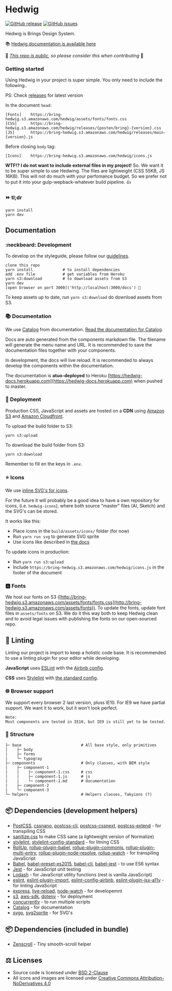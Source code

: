 # Hedwig

[![GitHub release](https://img.shields.io/github/release/bring/hedwig.svg?style=flat-square)](https://github.com/bring/hedwig/releases) [![GitHub issues](https://img.shields.io/github/issues/bring/hedwig.svg?style=flat-square)](https://github.com/bring/hedwig/issues)

Hedwig is Brings Design System.

📚 [Hedwig documentation is available here](https://hedwig-docs.herokuapp.com)

🚨 _[This repo is public](https://github.com/bring/hedwig/issues/6), so please consider this when contributing_ 🚨

### Getting started

Using Hedwig in your project is super simple. You only need to include the following..

PS: Check [releases](https://github.com/bring/hedwig/releases) for latest version

In the document `head`:
```
[Fonts]    https://bring-hedwig.s3.amazonaws.com/hedwig/assets/fonts/fonts.css
[CSS]      https://bring-hedwig.s3.amazonaws.com/hedwig/releases/{posten/bring}-{version}.css
[JS]       https://bring-hedwig.s3.amazonaws.com/hedwig/releases/main-{version}.js
```

Before closing `body` tag:
```
[Icons]    https://bring-hedwig.s3.amazonaws.com/hedwig/icons.js
```

**WTF!? I do not want to include external files in my project!**
So. We want it to be super simple to use Hedwing. The files are lightweight (CSS 55KB, JS 16KB). This will not do much with your perfomance budget. So we prefer not to put it into your gulp-wepback-whatever build pipeline. 👍

### ⏩ tl;dr

```
yarn install
yarn dev
```

## Documentation

### :neckbeard: Development

To develop on the styleguide, please follow our [guidelines]('').

```
clone this repo
yarn install             # to install dependencies
add .env file            # get variables from Heroku
yarn s3:download         # to download assets from S3
yarn dev
[open browser on port 3000]('http://localhost:3000/docs') 🚀
```

To keep assets up to date, run `yarn s3:download` do download assets from S3.

### 📚 Documentation

We use [Catalog](https://interactivethings.github.io/catalog/#/) from documentation. [Read the documentation for Catalog](https://interactivethings.github.io/catalog/#/write-documentation).

Docs are auto generated from the components markdown file. The filename will generate the menu name and URL. It is recommended to save the documentation files together with your components.

In development, the docs will live reload. It is recommended to always develop the components within the documentation.

The documentation is **atuo-deployed** to Heroku [https://hedwig-docs.herokuapp.com](https://hedwig-docs.herokuapp.com) when pushed to master.

### 🔨 Deployment

Production CSS, JavaScript and assets are hosted on a **CDN** using [Amazon S3](https://aws.amazon.com/s3/) and [Amazon Cloudfront](https://aws.amazon.com/cloudfront).

To upload the build folder to S3:
```
yarn s3:upload
```

To download the build folder from S3:
```
yarn s3:download
```
Remember to fill en the keys in `.env`.

### ⭐ Icons

We use [inline SVG's for icons](https://github.com/bring/hedwig/issues/9).

For the future it will probably be a good idea to have a own repository for icons, (i.e. `hedwig-icons`), where both source "master" files (AI, Sketch) and the SVG's can be stored.

It works like this:
* Place icons in the `build/assets/icons/` folder (for now)
* Run `yarn run svg` to generate SVG sprite
* Use icons like described in [the docs](https://hedwig-docs.herokuapp.com/#/Icon)

To update icons in production:
* Run `yarn run s3:upload`
* Include `https://bring-hedwig.s3.amazonaws.com/hedwig/icons.js` in the footer of the document

### 🅰️ Fonts

We host our fonts on S3 ([http://bring-hedwig.s3.amazonaws.com/assets/fonts/fonts.css](http://bring-hedwig.s3.amazonaws.com/assets/fonts)). To update the fonts, update font files in `assets/fonts` on S3. We do it this way both to keep Hedwig clean and to avoid legal issues with publishing the fonts on our open-sourced repo.

## 🔧 Linting

Linting our project is import to keep a holistic code base. It is recommended to use a linting plugin for your editor while developing.

**JavaScript** uses [ESLint](eslint.org) with the [Airbnb config](https://github.com/airbnb/javascript).

**CSS** uses [Stylelint](https://github.com/stylelint/stylelint) with [the standard config](hhttps://github.com/stylelint/stylelint-config-standard).

### 🌐 Browser support

We support every browser 2 last version, pluss IE10. For IE9 we have partial support. We want it to work, but it won't look perfect.

```
Note:
Most components are tested in IE10, but IE9 is still yet to be tested.
```

### 📂 Structure

```
├─ base                          # All base style, only primitives
|    ├─ body          
|    ├─ forms         
|    └─ typogray
├─ components                    # Only classes, with BEM style
|    ├─ component-1          
|    |    ├─ component-1.css     # css
|    |    ├─ component-1.js      # js
|    |    └─ component-1.md      # documentation
|    ├─ component-2          
|    └─ component-3          
└─ helpers                       # Helpers classes, Takyions (?)
```

## 📦 Dependencies (development helpers)

* [PostCSS](https://github.com/postcss/postcss), [cssnano](https://github.com/ben-eb/cssnano), [postcss-cli](https://github.com/postcss/postcss-cli), [postcss-cssnext](https://github.com/MoOx/postcss-cssnext), [postcss-extend](https://github.com/travco/postcss-extend) - for transpiling CSS
* [sanitize.css](https://github.com/jonathantneal/sanitize.css) to make CSS sane (a lightweight version of Normalize)
* [stylelint](https://github.com/stylelint/stylelint), [stylelint-config-standard](https://github.com/stylelint/stylelint-config-standard) - for litning CSS
* [RollUp](https://rollupjs.org/), [rollup-plugin-babel](https://github.com/rollup/rollup-plugin-babel), [rollup-plugin-commonjs](https://github.com/rollup/rollup-plugin-commonjs), [rollup-plugin-multi-entry](https://github.com/rollup/rollup-plugin-multi-entry), [rollup-plugin-node-resolve](https://github.com/rollup/rollup-plugin-node-resolve), [rollup-watch](https://github.com/rollup/rollup-watch)  - for transpiling JavaScript
* [Babel](https://babeljs.io/), [babel-preset-es2015](https://www.npmjs.com/package/babel-preset-es2015), [babel-cli](https://babeljs.io/docs/usage/cli/), [babel-jest](https://github.com/babel/babel-jest)  - to use ES6 syntax
* [Jest](https://facebook.github.io/jest/) - for JavaScript unit testing
* [Lodash](https://lodash.com/docs) - for JavaScript utility functions (rest is vanilla JavaScript)
* [eslint](http://eslint.org/), [eslint-plugin-import](https://www.npmjs.com/package/eslint-plugin-import), [eslint-config-airbnb](https://www.npmjs.com/package/eslint-config-airbnb), [eslint-plugin-jsx-a11y](https://www.npmjs.com/package/eslint-plugin-jsx-a11y) - for linting JavaScript
* [express](https://expressjs.com/), [live-reload](https://www.npmjs.com/package/livereload), [node-watch](https://www.npmjs.com/package/node-watch) - for developemnt
* [s3](https://www.npmjs.com/package/s3), [aws-sdk](https://aws.amazon.com/sdk-for-node-js/), [dotenv](https://www.npmjs.com/package/dotenv) - for deployment
* [concurrently](https://www.npmjs.com/package/concurrently) - to run multiple scripts
* [Catalog](https://github.com/interactivethings/catalog) - for documentation
* [svgo](https://github.com/svg/svgo), [svg2sprite](https://github.com/mrmlnc/svg2sprite) - for SVG's


## 📦 Dependencies (included in bundle)
* [Zenscroll](https://github.com/zengabor/zenscroll) - Tiny smooth-scroll helper

## ⚖️ Licenses

* Source code is licensed under [BSD 2-Clause](LICENSE.txt)
* All icons and images are licensed under [Creative Commons Attribution-NoDerivatives 4.0](LICENSE-icons-images.txt)
